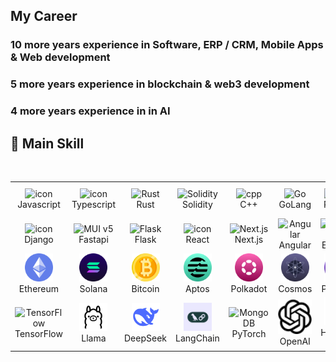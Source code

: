 ## My Career

### 10 more years experience in Software, ERP / CRM, Mobile Apps & Web development
### 5 more years experience in blockchain & web3 development
### 4 more years experience in in AI

##  🥇 Main Skill
<br />

<table align="center">
<!-- skill -->
  <tr>
    <td align="center" width="90">
      <img src="https://techstack-generator.vercel.app/js-icon.svg" alt="icon" width="55" height="55" />
      <br>Javascript
    </td>
    <td align="center" width="90">
      <img src="https://techstack-generator.vercel.app/ts-icon.svg" alt="icon" width="55" height="55" />
      <br>Typescript
    </td>
    <td align="center" width="90">
      <img src="https://skillicons.dev/icons?i=rust" width="45" height="45" alt="Rust" />
      <br>Rust
    </td>
     <td align="center" width="90">
      <img src="https://skillicons.dev/icons?i=solidity" width="45" height="45" alt="Solidity" />
      <br>Solidity
    </td>
    <td align="center" width="90">
      <img src="https://skillicons.dev/icons?i=cpp" width="45" height="45" alt="cpp" />
      <br>C++
    </td>
    <td align="center" width="90">
      <img src="https://skillicons.dev/icons?i=go" width="45" height="45" alt="Go" />
      <br>GoLang
    </td>
    <td align="center" width="90">
      <img src="https://techstack-generator.vercel.app/python-icon.svg" alt="icon" width="55" height="55" />
      <br>Python
    </td>
    <td align="center" width="90">
      <img src="https://skillicons.dev/icons?i=php" width="45" height="45" alt="php" />
      <br>PHP
    </td>
    <td align="center" width="90">
      <img src="https://skillicons.dev/icons?i=ruby" width="45" height="45" alt="Ruby" />
      <br>Ruby
    </td>
    <td align="center" width="90">
      <img src="https://skillicons.dev/icons?i=java" width="45" height="45" alt="java" />
      <br>java
    </td>
  </tr>
<!-- framework -->
<tr>
<td align="center" width="90">
      <img src="https://techstack-generator.vercel.app/django-icon.svg" alt="icon" width="55" height="55" />
      <br>Django
    </td>
    <td align="center" width="90">
      <img src="https://skillicons.dev/icons?i=fastapi" width="45" height="45" alt="MUI v5" />
      <br>Fastapi
    </td>
    <td align="center" width="90">
      <img src="https://skillicons.dev/icons?i=flask" width="45" height="45" alt="Flask" />
      <br>Flask
    </td>
    <td align="center" width="90">
      <img src="https://techstack-generator.vercel.app/react-icon.svg" alt="icon" width="55" height="55" />
      <br>React
    </td>
    <td align="center" width="90">
      <img src="https://skillicons.dev/icons?i=nextjs" width="45" height="45" alt="Next.js" />
      <br>Next.js
    </td>
    <td align="center" width="90">
      <img src="https://skillicons.dev/icons?i=angular" width="45" height="45" alt="Angular" />
      <br>Angular
    </td>
    <td align="center" width="90">
      <img src="https://skillicons.dev/icons?i=express" width="45" height="45" alt="Express" />
      <br>Express
    </td>
    <td align="center" width="90">
      <img src="https://skillicons.dev/icons?i=nodejs" width="45" height="45" alt="nodejs" />
      <br>Nodejs
    </td>
        <td align="center" width="90">
      <img src="https://skillicons.dev/icons?i=nestjs" width="45" height="45" alt="nestjs" />
      <br>Nestjs
    </td>
    <td align="center" width="90">
      <img src="https://skillicons.dev/icons?i=laravel" width="45" height="45" alt="Laravel" />
      <br>Laravel
    </td>
  </tr>
<!-- common -->
<!-- network -->
<tr>
  <td align="center" width="90">
      <img src="./icons/ethereum.png" height="45" >
      <br>Ethereum
    </td>
    <td align="center" width="90">
      <img src="./icons/solana.png" height="45" >
      <br>Solana
    </td>
    <td align="center" width="90">
      <img src="./icons/bitcoin.png" height="45" >
      <br>Bitcoin
    </td>
    <td align="center" width="90">
      <img src="./icons/aptos1.png" height="45" >
      <br>Aptos
    </td>
    <td align="center" width="90">
      <img src="./icons/polkadot1.png" height="45" >
      <br>Polkadot
    </td>
    <td align="center" width="90">
      <img src="./icons/cosmos.png" height="45" >
      <br>Cosmos
    </td>
    <td align="center" width="90">
      <img src="./icons/polygon1.png" height="45" >
      <br>Polygon
    </td>
    <td align="center" width="90">
      <img src="./icons/ton.png" height="45" >
      <br>Ton
    </td>
    <td align="center" width="90">
      <img src="./icons/trx.png" height="45" >
      <br>Tron
    </td>
    <td align="center" width="90">
      <img src="./icons/sui.png" height="45" >
      <br>Sui
    </td>
  </tr>
  <tr>
    <td align="center" width="90">
      <img src="https://skillicons.dev/icons?i=tensorflow" width="45" height="45" alt="TensorFlow" />
      <br>TensorFlow
    </td>
    <td align="center" width="90">
      <img src="./icons/llama.png" width="45" height="45" alt="binance" />
      <br>Llama
    </td>
    <td align="center" width="90">
      <img src="./icons/deepseek.png" width="45" height="45" alt="Flutter" />
      <br>DeepSeek
    </td>
    <td align="center" width="90">
      <img src="./icons/langchain.jpg" width="45" height="45" alt="MUI v5" />
      <br>LangChain
    </td>
    <td align="center" width="90">
      <img src="https://skillicons.dev/icons?i=pytorch" width="45" height="45" alt="MongoDB" />
      <br>PyTorch
    </td>
    <td align="center" width="90">
      <img src="./icons/openai.svg" alt="icon" width="55" height="55" />
      <br>OpenAI
    </td>
    <td align="center" width="90">
      <img src="./icons/huggingface.png" width="45" height="45" alt="PostgreSQL" />
      <br>Hugging Face
    </td>
    <td align="center" width="90">
      <img src="./icons/keras.svg" width="45" height="45" alt="SQLite" />
      <br>Keras
    </td>
    <td align="center" width="90">
      <img src="https://techstack-generator.vercel.app/mysql-icon.svg" width="45" height="45" alt="nestjs" />
      <br>SQL
    </td>
    <td align="center" width="90">
      <img src="https://skillicons.dev/icons?i=mongodb" width="45" height="45" alt="svelte" />
      <br>MongoDB
    </td>
  </tr>
  
</table>
